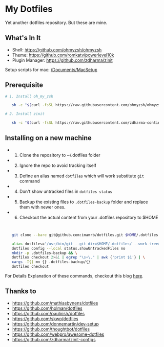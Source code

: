 # My Dotfiles

Yet another dotfiles repository. But these are mine.

## What's In It

 - Shell: https://github.com/ohmyzsh/ohmyzsh
 - Theme: https://github.com/romkatv/powerlevel10k
 - Plugin Manager: https://github.com/zdharma/zinit

Setup scripts for mac: [/Documents/MacSetup](Documents/MacSetup)

## Prerequisite

```bash
# 1. Install oh_my_zsh

   sh -c "$(curl -fsSL https://raw.githubusercontent.com/ohmyzsh/ohmyzsh/master/tools/install.sh)"

# 2. Install zinit

   sh -c "$(curl -fsSL https://raw.githubusercontent.com/zdharma-continuum/zinit/HEAD/scripts/install.sh)"

```

## Installing on a new machine
- 1. Clone the repository to ~/.dotfiles folder
- 2. Ignore the repo to avoid tracking itself
- 3. Define an alias named `dotfiles` which will work substitute `git` command
- 4. Don't show untracked files in `dotfiles status`
- 5. Backup the existing files to `.dotfiles-backup` folder and replace them with newer ones.
- 6. Checkout the actual content from your .dotfiles repository to $HOME

```bash


   git clone --bare git@github.com:imamrb/dotfiles.git $HOME/.dotfiles

   alias dotfiles='/usr/bin/git --git-dir=$HOME/.dotfiles/ --work-tree=$HOME'
   dotfiles config --local status.showUntrackedFiles no
   mkdir -p .dotfiles-backup && \
   dotfiles checkout 2>&1 | egrep "\s+\." | awk {'print $1'} | \
   xargs -I{} mv {} .dotfiles-backup/{}
   dotfiles checkout

```

For Details Explanation of these commands, checkout this blog [here](https://www.ackama.com/blog/posts/the-best-way-to-store-your-dotfiles-a-bare-git-repository-explained).

## Thanks to

- https://github.com/mathiasbynens/dotfiles
- https://github.com/holman/dotfiles
- https://github.com/paulirish/dotfiles
- https://github.com/skwp/dotfiles
- https://github.com/donnemartin/dev-setup
- https://github.com/thoughtbot/dotfiles
- https://github.com/webpro/awesome-dotfiles
- https://github.com/zdharma/zinit-configs

